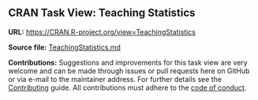 ## CRAN Task View: Teaching Statistics

**URL:** <https://CRAN.R-project.org/view=TeachingStatistics>

**Source file:** [TeachingStatistics.md](TeachingStatistics.md)

**Contributions:** Suggestions and improvements for this task view are very
welcome and can be made through issues or pull requests here on GitHub or
via e-mail to the maintainer address. For further details see the
[Contributing](https://github.com/cran-task-views/ctv/blob/main/Contributing.md)
guide. All contributions must adhere to the
[code of conduct](https://github.com/cran-task-views/ctv/blob/main/CodeOfConduct.md).
